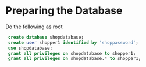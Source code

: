 # Preparing the Database

Do the following as root

```sql
 create database shopdatabase;
 create user shopper1 identified by 'shoppassword';
 use shopdatabase;
 grant all privileges on shopdatabase to shopper1;
 grant all privileges on shopdatabase.* to shopper1;